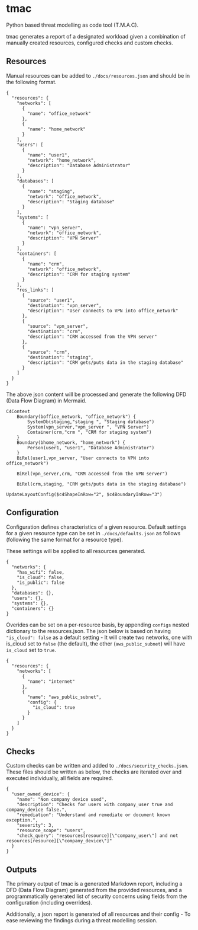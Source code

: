 # tmac

Python based threat modelling as code tool (T.M.A.C).

tmac generates a report of a designated workload given a combination of manually created resources, configured checks 
and custom checks.

## Resources

Manual resources can be added to `./docs/resources.json` and should be in the following format.

```
{
  "resources": {
    "networks": [
      {
        "name": "office_network"
      },
      {
        "name": "home_network"
      }
    ],
    "users": [
      {
        "name": "user1",
        "network": "home_network",
        "description": "Database Administrator"
      }
    ],
    "databases": [
      {
        "name": "staging",
        "network": "office_network",
        "description": "Staging database"
      }
    ],
    "systems": [
      {
        "name": "vpn_server",
        "network": "office_network",
        "description": "VPN Server"
      }
    ],
    "containers": [
      {
        "name": "crm",
        "network": "office_network",
        "description": "CRM for staging system"
      }
    ],
    "res_links": [
      {
        "source": "user1",
        "destination": "vpn_server",
        "description": "User connects to VPN into office_network"
      },
      {
        "source": "vpn_server",
        "destination": "crm",
        "description": "CRM accessed from the VPN server"
      },
      {
        "source": "crm",
        "destination": "staging",
        "description": "CRM gets/puts data in the staging database"
      }
    ]
  }
}
```

The above json content will be processed and generate the following DFD (Data Flow Diagram) in Mermaid.

```mermaid
C4Context
	Boundary(boffice_network, "office_network") {
		SystemDb(staging,"staging ", "Staging database")
		System(vpn_server,"vpn_server ", "VPN Server")
		Container(crm,"crm ", "CRM for staging system")
	}
	Boundary(bhome_network, "home_network") {
		Person(user1, "user1", "Database Administrator")
	}
	BiRel(user1,vpn_server, "User connects to VPN into office_network")

	BiRel(vpn_server,crm, "CRM accessed from the VPN server")

	BiRel(crm,staging, "CRM gets/puts data in the staging database")

UpdateLayoutConfig($c4ShapeInRow="2", $c4BoundaryInRow="3")
```


## Configuration

Configuration defines characteristics of a given resource. Default settings for a given resource type can be set in 
`./docs/defaults.json` as follows (following the same format for a resource type).

These settings will be applied to all resources generated. 

```
{
  "networks": {
    "has_wifi": false,
    "is_cloud": false,
    "is_public": false
  },
  "databases": {},
  "users": {},
  "systems": {},
  "containers": {}
}
```

Overides can be set on a per-resource basis, by appending `configs` nested dictionary to the resources.json. The json 
below is based on having `"is_cloud": false` as a default setting - It will create two networks, one with is_cloud set
to `false` (the default), the other (`aws_public_subnet`) will have `is_cloud` set to `true`.

```
{
  "resources": {
    "networks": [
      {
        "name": "internet"
      },
      {
        "name": "aws_public_subnet",
        "config": {
          "is_cloud": true
        }
      }
    ]
  }
}
```

## Checks

Custom checks can be written and added to `./docs/security_checks.json`. These files should be written as below, the 
checks are iterated over and executed individually, all fields are required.

```
{
  "user_owned_device": {
    "name": "Non company device used",
    "description": "Checks for users with company_user true and company_device false.",
    "remediation": "Understand and remediate or document known exception.",
    "severity": 3,
    "resource_scope": "users",
    "check_query": "resources[resource][\"company_user\"] and not resources[resource][\"company_device\"]"
  }
}
```

## Outputs

The primary output of tmac is a generated Markdown report, including a DFD (Data Flow Diagram) generated from the 
provided resources, and a programmatically generated list of security concerns using fields from the configuration
(including overrides).

Additionally, a json report is generated of all resources and their config - To ease reviewing the findings during a 
threat modelling session.